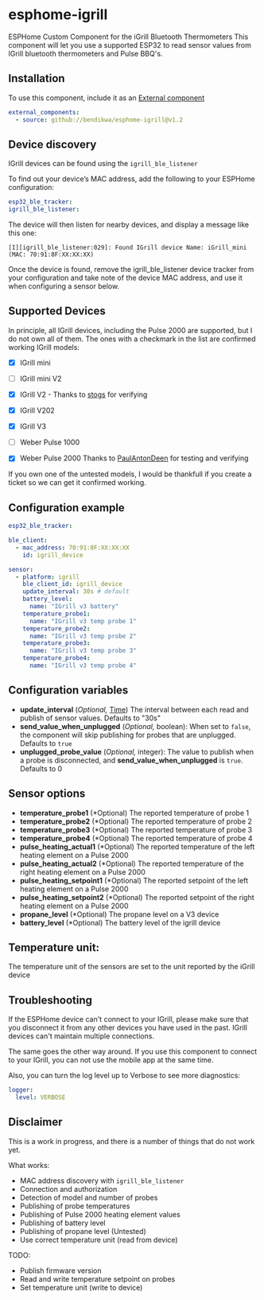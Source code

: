 # esphome-igrill

ESPHome Custom Component for the iGrill Bluetooth Thermometers
This component will let you use a supported ESP32 to read sensor values from IGrill bluetooth thermometers and Pulse BBQ's.

## Installation

To use this component, include it as an [External component](https://esphome.io/components/external_components.html)

```yaml
external_components:
  - source: github://bendikwa/esphome-igrill@v1.2
```

## Device discovery

IGrill devices can be found using the `igrill_ble_listener`

To find out your device’s MAC address, add the following to your ESPHome configuration:

```yaml
esp32_ble_tracker:
igrill_ble_listener:
```

The device will then listen for nearby devices, and display a message like this one:

```
[I][igrill_ble_listener:029]: Found IGrill device Name: iGrill_mini (MAC: 70:91:8F:XX:XX:XX)
```

Once the device is found, remove the igrill_ble_listener device tracker from your configuration and take note of the device MAC address, and use it when configuring a sensor below.

## Supported Devices
In principle, all IGrill devices, including the Pulse 2000 are supported, but I do not own all of them. The ones with a checkmark in the list are confirmed working IGrill models:

- [x] IGrill mini
- [ ] IGrill mini V2
- [x] IGrill V2 - Thanks to [stogs](https://github.com/stogs) for verifying
- [X] IGrill V202
- [x] IGrill V3
- [ ] Weber Pulse 1000
- [x] Weber Pulse 2000 Thanks to [PaulAntonDeen](https://github.com/PaulAntonDeen) for testing and verifying


If you own one of the untested models, I would be thankfull if you create a ticket so we can get it confirmed working.

## Configuration example

```yaml
esp32_ble_tracker:

ble_client:
  - mac_address: 70:91:8F:XX:XX:XX
    id: igrill_device

sensor:
  - platform: igrill
    ble_client_id: igrill_device
    update_interval: 30s # default
    battery_level:
      name: "IGrill v3 battery"
    temperature_probe1:
      name: "IGrill v3 temp probe 1"
    temperature_probe2:
      name: "IGrill v3 temp probe 2"
    temperature_probe3:
      name: "IGrill v3 temp probe 3"
    temperature_probe4:
      name: "IGrill v3 temp probe 4"
```
## Configuration variables
- **update_interval** (*Optional,* [Time](https://esphome.io/guides/configuration-types.html#config-time)) The interval between each read and publish of sensor values. Defaults to "30s"
- **send_value_when_unplugged** (*Optional,* boolean): When set to `false`, the component will skip publishing for probes that are unplugged. Defaults to `true`
- **unplugged_probe_value** (*Optional,* integer): The value to publish when a probe is disconnected, and **send_value_when_unplugged** is `true`. Defaults to 0

## Sensor options
- **temperature_probe1** (*Optional) The reported temperature of probe 1
- **temperature_probe2** (*Optional) The reported temperature of probe 2
- **temperature_probe3** (*Optional) The reported temperature of probe 3
- **temperature_probe4** (*Optional) The reported temperature of probe 4
- **pulse_heating_actual1** (*Optional) The reported temperature of the left heating element on a Pulse 2000
- **pulse_heating_actual2** (*Optional) The reported temperature of the right heating element on a Pulse 2000
- **pulse_heating_setpoint1** (*Optional) The reported setpoint of the left heating element on a Pulse 2000
- **pulse_heating_setpoint2** (*Optional) The reported setpoint of the right heating element on a Pulse 2000
- **propane_level** (*Optional) The propane level on a V3 device
- **battery_level** (*Optional) The battery level of the igrill device


## Temperature unit:
The temperature unit of the sensors are set to the unit reported by the iGrill device

## Troubleshooting

If the ESPHome device can't connect to your IGrill, please make sure that you disconnect it from any other devices you have used in the past. IGrill devices can't maintain multiple connections.

The same goes the other way around. If you use this component to connect to your IGrill, you can not use the mobile app at the same time.

Also, you can turn the log level up to Verbose to see more diagnostics:

```yaml
logger:
  level: VERBOSE
```

## Disclaimer
This is a work in progress, and there is a number of things that do not work yet.

What works:
- MAC address discovery with `igrill_ble_listener`
- Connection and authorization
- Detection of model and number of probes
- Publishing of probe temperatures
- Publishing of Pulse 2000 heating element values
- Publishing of battery level
- Publishing of propane level (Untested)
- Use correct temperature unit (read from device)

TODO:
- Publish firmware version
- Read and write temperature setpoint on probes
- Set temperature unit (write to device)
